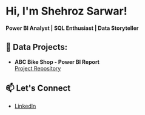 # Hi, I'm Shehroz Sarwar!  
**Power BI Analyst | SQL Enthusiast | Data Storyteller**


## 🚀 Data Projects:

- **ABC Bike Shop - Power BI Report**  
  [Project Repository](https://github.com/shehroz-sarwar/Basic-Anlysis---Bike-shop.git)



## 📫 Let's Connect

- [LinkedIn](https://www.linkedin.com/in/shehrozsarwar)  
